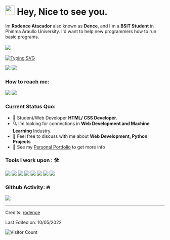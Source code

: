 <h1><img src="https://emojis.slackmojis.com/emojis/images/1531849430/4246/blob-sunglasses.gif?1531849430" width="30"/> Hey, Nice to see you.</h1>

Im **Rodence Atacador** also known as **Dence**, and I'm a **BSIT Student** in Phinma Araullo University. I'd want to help new programmers how to run basic programs. <br><br>
<a href="https://www.youtube.com/channel/UCl2XjROAnRWFUWQlVnClL5g"><img src="https://camo.githubusercontent.com/d79c5549652f9c7690992eb49571d216a70a480681561cbd93bfbfc77c491e54/68747470733a2f2f696d672e736869656c64732e696f2f62616467652f596f75547562652d4646303030303f7374796c653d666f722d7468652d6261646765266c6f676f3d796f7574756265266c6f676f436f6c6f723d7768697465"></a><img><br><br>
[![Typing SVG](https://readme-typing-svg.herokuapp.com?color=%2349F707&lines=I'm+Rodence+Atacador+20+years+old;Aspiring+Front-end+Web+Developer;And+a+Student)](https://git.io/typing-svg)

[![](https://img.shields.io/badge/Gmail-rodencea@gmail.com-red)](mailto:rodencea@gmail.com) [![](https://img.shields.io/badge/Telegram-@rodenceatacador-blue)](https://web.telegram.org/k/#@rodenceatacador)

### How to reach me: 
<a href="mailto: rodencea@gmail.com">
<img src="https://img.shields.io/badge/-rodencea%40gmail.com-7B83EB?&style=for-the-badge&logo=Microsoft-outlook&logoColor=white" ></a>  <a  href="https://www.instagram.com/rodence.inc/">   <img src="https://img.shields.io/badge/@rodence.inc-%23E4405F.svg?&style=for-the-badge&logo=instagram&logoColor=white"></a>

### Current Status Quo:

- 💼 Student/Web Developer <strong>HTML/ CSS Developer</strong>.
- 🔍 I’m looking for connections in <strong>Web Development and Machine Learning</strong> Industry.
- 💬 Feel free to discuss with me about <strong> Web Development, Python Projects</strong>
- 👀 See my [Personal Portfolio](#) to get more info

### Tools I work upon : 🛠

<img src="https://img.shields.io/badge/html5-%23E34F26.svg?style=for-the-badge&logo=html5&logoColor=white">   <img src="https://img.shields.io/badge/css3%20-%2314354C.svg?&style=for-the-badge&logo=css3&logoColor=white">   <img src="https://img.shields.io/badge/javascript%20-%23323330.svg?&style=for-the-badge&logo=javascript&logoColor=%23F7DF1E"> <img src="https://img.shields.io/badge/PHP%20-%23777BB4.svg?&style=for-the-badge&logo=php&logoColor=white"> <img src="http://img.shields.io/badge/-VS%20Code-000000?style=for-the-badge&logo=Visual-studio-code&logoColor=blue"> <img src="https://img.shields.io/badge/bootstrap-%23563D7C.svg?style=for-the-badge&logo=bootstrap&logoColor=white"> <img src="https://img.shields.io/badge/Canva-%2300C4CC.svg?style=for-the-badge&logo=Canva&logoColor=white"> <img src="https://img.shields.io/badge/figma-%23F24E1E.svg?style=for-the-badge&logo=figma&logoColor=white"> 

### Github Activity: 🔥 
<img align="center" src="https://activity-graph.herokuapp.com/graph?username=rodence&theme=dracula&color=B994E6&bg_color=2B2D3D" />

-----
Credits: [rodence](https://github.com/rodence)

Last Edited on: 10/05/2022

![Visitor Count](https://profile-counter.glitch.me/{rodence}/count.svg)
